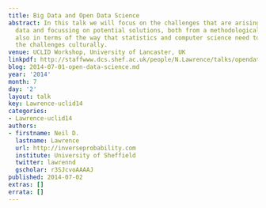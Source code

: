 ```yaml
---
title: Big Data and Open Data Science
abstract: In this talk we will focus on the challenges that are arising through big
  data and focussing on potential solutions, both from a methodological side, but
  also in terms of the way that statistics and computer science need to respond to
  the challenges culturally.
venue: UCLID Workshop, University of Lancaster, UK
linkpdf: http://staffwww.dcs.shef.ac.uk/people/N.Lawrence/talks/opendata_uclid14.pdf
blog: 2014-07-01-open-data-science.md
year: '2014'
month: 7
day: '2'
layout: talk
key: Lawrence-uclid14
categories:
- Lawrence-uclid14
authors:
- firstname: Neil D.
  lastname: Lawrence
  url: http://inverseprobability.com
  institute: University of Sheffield
  twitter: lawrennd
  gscholar: r3SJcvoAAAAJ
published: 2014-07-02
extras: []
errata: []
---
```

